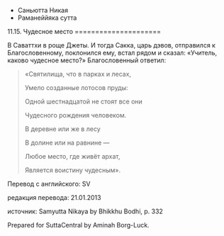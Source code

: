 









* Саньютта Никая
* Раманеййяка сутта


11\.15\. Чудесное место
\=\=\=\=\=\=\=\=\=\=\=\=\=\=\=\=\=\=\=\=\=



В Саваттхи в роще Джеты\. И тогда Сакка, царь дэвов, отправился к Благословенному, поклонился ему, встал рядом и сказал: «Учитель, каково чудесное место?» Благословенный ответил:



> «Святилища, что в парках и лесах,  
> 
> Умело созданные лотосов пруды:  
> 
> Одной шестнадцатой не стоят все они  
> 
> Чудесного рождения человеком\.  
> 
>   
> 
> В деревне или же в лесу  
> 
> В долине или на равнине —  
> 
> Любое место, где живёт архат,  
> 
> Является воистину чудесным»\.



Перевод с английского: SV


редакция перевода: 21\.01\.2013


источник: Samyutta Nikaya by Bhikkhu Bodhi, p\. 332


Prepared for SuttaCentral by Aminah Borg\-Luck\.






